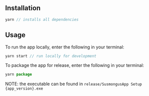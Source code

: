 ## Installation

```js
yarn // installs all dependencies
```

## Usage

To run the app locally, enter the following in your terminal:

```js
yarn start // run locally for development
```

To package the app for release, enter the following in your terminal:

```js
yarn package
```
NOTE: the executable can be found in `release/SusmongusApp Setup {app_version}.exe`
